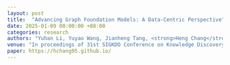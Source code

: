 ```yaml
---
layout: post
title:  "Advancing Graph Foundation Models: A Data-Centric Perspective"
date: 2025-01-09 00:00:00 +08:00
categories: research
authors: "Yuhan Li, Yuyao Wang, Jianheng Tang, <strong>Heng Chang</strong>, Yuxiang Ren, Jia Li"
venue: "In proceedings of 31st SIGKDD Conference on Knowledge Discovery and Data Mining (<strong>KDD</strong>)"
paper: https://hchang95.github.io/
---
```

